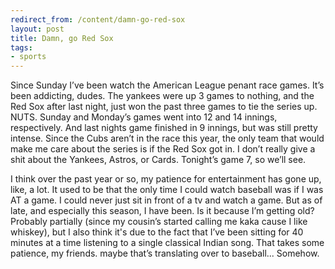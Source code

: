 ```yaml
---
redirect_from: /content/damn-go-red-sox
layout: post
title: Damn, go Red Sox
tags:
- sports
---
```

Since Sunday I’ve been watch the American League penant race games. It’s been addicting, dudes. The yankees were up 3 games to nothing, and the Red Sox after last night, just won the past three games to tie the series up. NUTS. Sunday and Monday’s games went into 12 and 14 innings, respectively. And last nights game finished in 9 innings, but was still pretty intense. Since the Cubs aren’t in the race this year, the only team that would make me care about the series is if the Red Sox got in. I don’t really give a shit about the Yankees, Astros, or Cards. Tonight’s game 7, so we’ll see.

I think over the past year or so, my patience for entertainment has gone up, like, a lot. It used to be that the only time I could watch baseball was if I was AT a game. I could never just sit in front of a tv and watch a game. But as of late, and especially this season, I have been. Is it because I’m getting old? Probably partially (since my cousin’s started calling me kaka cause I like whiskey), but I also think it's due to the fact that I’ve been sitting for 40 minutes at a time listening to a single classical Indian song. That takes some patience, my friends. maybe that’s translating over to baseball... Somehow. 
